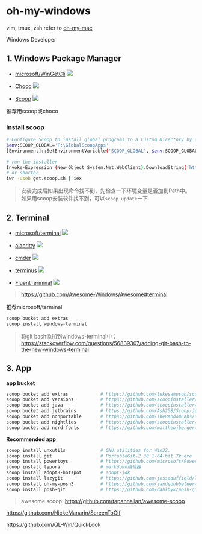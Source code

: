 # oh-my-windows

vim, tmux, zsh refer to [oh-my-mac](https://github.com/holmofy/oh-my-mac)

Windows Developer

## 1. Windows Package Manager

* [microsoft/WinGetCli](https://github.com/microsoft/winget-cli)  ![](https://img.shields.io/github/stars/microsoft/winget-cli)

* [Choco](https://github.com/chocolatey/choco)  ![](https://img.shields.io/github/stars/chocolatey/choco)

* [Scoop](https://github.com/lukesampson/scoop)  ![](https://img.shields.io/github/stars/lukesampson/scoop)

推荐用scoop或choco

### install scoop
```sh
# Configure Scoop to install global programs to a Custom Directory by changing SCOOP_GLOBAL
$env:SCOOP_GLOBAL='F:\GlobalScoopApps'
[Environment]::SetEnvironmentVariable('SCOOP_GLOBAL', $env:SCOOP_GLOBAL, 'Machine')

# run the installer
Invoke-Expression (New-Object System.Net.WebClient).DownloadString('https://get.scoop.sh')
# or shorter
iwr -useb get.scoop.sh | iex
```

> 安装完成后如果出现命令找不到，先检查一下环境变量是否加到Path中。
> 如果用scoop安装软件找不到，可以`scoop update`一下

## 2. Terminal

 * [microsoft/terminal](https://github.com/microsoft/terminal)  ![](https://img.shields.io/github/stars/microsoft/terminal)
 
 * [alacritty](https://github.com/alacritty/alacritty)  ![](https://img.shields.io/github/stars/alacritty/alacritty)
 
 * [cmder](https://github.com/cmderdev/cmder) ![](https://img.shields.io/github/stars/cmderdev/cmder)

 * [terminus](https://github.com/Eugeny/terminus) ![](https://img.shields.io/github/stars/Eugeny/terminus)
 
 * [FluentTerminal](https://github.com/felixse/FluentTerminal) ![](https://img.shields.io/github/stars/felixse/FluentTerminal)
 
 > https://github.com/Awesome-Windows/Awesome#terminal
 
推荐microsoft/terminal
 
 ```sh
scoop bucket add extras
scoop install windows-terminal
 ```

> 将git bash添加到windows-terminal中：https://stackoverflow.com/questions/56839307/adding-git-bash-to-the-new-windows-terminal
 
## 3. App

**app bucket**

```sh
scoop bucket add extras            # https://github.com/lukesampson/scoop-extras
scoop bucket add versions          # https://github.com/scoopinstaller/versions
scoop bucket add java              # https://github.com/scoopinstaller/Java
scoop bucket add jetbrains         # https://github.com/Ash258/Scoop-JetBrains
scoop bucket add nonportable       # https://github.com/TheRandomLabs/scoop-nonportable
scoop bucket add nightlies         # https://github.com/scoopinstaller/nightlies
scoop bucket add nerd-fonts        # https://github.com/matthewjberger/scoop-nerd-fonts
```

**Recommended app**
```sh
scoop install unxutils             # GNU utilities for Win32.
scoop install git                  # PortableGit-2.30.1-64-bit.7z.exe
scoop install powertoys            # https://github.com/microsoft/PowerToys
scoop install typora               # markdown编辑器
scoop install adopt8-hotspot       # adopt-jdk
scoop install lazygit              # https://github.com/jesseduffield/lazygit
scoop install oh-my-posh3          # https://github.com/jandedobbeleer/oh-my-posh
scoop install posh-git             # https://github.com/dahlbyk/posh-git
```

> awesome scoop: https://github.com/tapannallan/awesome-scoop

https://github.com/NickeManarin/ScreenToGif

https://github.com/QL-Win/QuickLook
